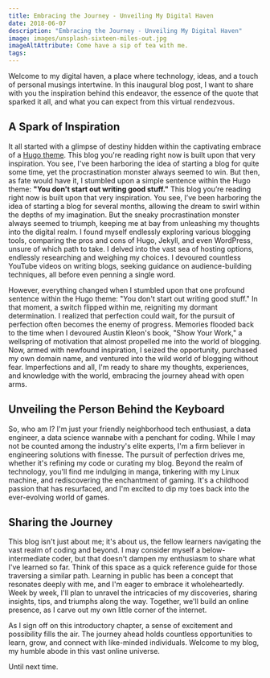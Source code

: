 ```yaml
---
title: Embracing the Journey - Unveiling My Digital Haven
date: 2018-06-07
description: "Embracing the Journey - Unveiling My Digital Haven"
image: images/unsplash-sixteen-miles-out.jpg
imageAltAttribute: Come have a sip of tea with me.
tags:
---
```


Welcome to my digital haven, a place where technology, ideas, and a touch of personal musings intertwine. In this inaugural blog post, I want to share with you the inspiration behind this endeavor, the essence of the quote that sparked it all, and what you can expect from this virtual rendezvous.

## A Spark of Inspiration

It all started with a glimpse of destiny hidden within the captivating embrace of a [Hugo theme](https://github.com/zerostaticthemes/hugo-winston-theme). This blog you're reading right now is built upon that very inspiration. You see, I've been harboring the idea of starting a blog for quite some time, yet the procrastination monster always seemed to win. But then, as fate would have it, I stumbled upon a simple sentence within the Hugo theme: **"You don't start out writing good stuff."** This blog you’re reading right now is built upon that very inspiration. You see, I’ve been harboring the idea of starting a blog for several months, allowing the dream to swirl within the depths of my imagination. But the sneaky procrastination monster always seemed to triumph, keeping me at bay from unleashing my thoughts into the digital realm. I found myself endlessly exploring various blogging tools, comparing the pros and cons of Hugo, Jekyll, and even WordPress, unsure of which path to take. I delved into the vast sea of hosting options, endlessly researching and weighing my choices. I devoured countless YouTube videos on writing blogs, seeking guidance on audience-building techniques, all before even penning a single word.

However, everything changed when I stumbled upon that one profound sentence within the Hugo theme: "You don't start out writing good stuff." In that moment, a switch flipped within me, reigniting my dormant determination. I realized that perfection could wait, for the pursuit of perfection often becomes the enemy of progress. Memories flooded back to the time when I devoured Austin Kleon's book, "Show Your Work," a wellspring of motivation that almost propelled me into the world of blogging. Now, armed with newfound inspiration, I seized the opportunity, purchased my own domain name, and ventured into the wild world of blogging without fear. Imperfections and all, I'm ready to share my thoughts, experiences, and knowledge with the world, embracing the journey ahead with open arms.

## Unveiling the Person Behind the Keyboard

So, who am I? I'm just your friendly neighborhood tech enthusiast, a data engineer, a data science wannabe with a penchant for coding. While I may not be counted among the industry's elite experts, I'm a firm believer in engineering solutions with finesse. The pursuit of perfection drives me, whether it's refining my code or curating my blog. Beyond the realm of technology, you'll find me indulging in manga, tinkering with my Linux machine, and rediscovering the enchantment of gaming. It's a childhood passion that has resurfaced, and I'm excited to dip my toes back into the ever-evolving world of games.

## Sharing the Journey

This blog isn't just about me; it's about us, the fellow learners navigating the vast realm of coding and beyond. I may consider myself a below-intermediate coder, but that doesn't dampen my enthusiasm to share what I've learned so far. Think of this space as a quick reference guide for those traversing a similar path. Learning in public has been a concept that resonates deeply with me, and I'm eager to embrace it wholeheartedly. Week by week, I'll plan to unravel the intricacies of my discoveries, sharing insights, tips, and triumphs along the way. Together, we'll build an online presence, as I carve out my own little corner of the internet.

As I sign off on this introductory chapter, a sense of excitement and possibility fills the air. The journey ahead holds countless opportunities to learn, grow, and connect with like-minded individuals. Welcome to my blog, my humble abode in this vast online universe.

Until next time.

